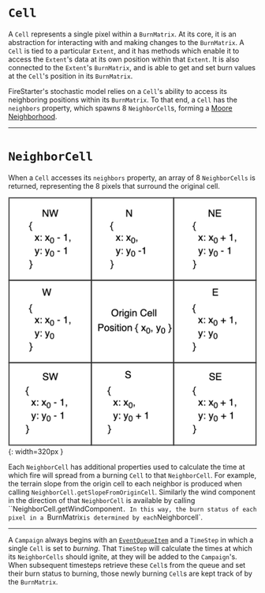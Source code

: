 # `Cell`

A `Cell` represents a single pixel within a `BurnMatrix`. At its core, it is an abstraction for interacting with and making changes to the `BurnMatrix`. A `Cell` is tied to a particular `Extent`, and it has methods which enable it to access the `Extent`'s data at its own position within that `Extent`. It is also connected to the `Extent`'s `BurnMatrix`, and is able to get and set burn values at the `Cell`'s position in its `BurnMatrix`.

FireStarter's stochastic model relies on a `Cell`'s ability to access its neighboring positions within its `BurnMatrix`. To that end, a `Cell` has the `neighbors` property, which spawns 8 `NeighborCell`s, forming a [Moore Neighborhood](https://en.wikipedia.org/wiki/Moore_neighborhood).

---

# `NeighborCell`

When a `Cell` accesses its `neighbors` property, an array of 8 `NeighborCells` is returned, representing the 8 pixels that surround the original cell.

![Screenshot](cell.png){: width=320px }

Each `NeighborCell` has additional properties used to calculate the time at which fire will spread from a burning `Cell` to that `NeighborCell`. For example, the terrain slope from the origin cell to each neighbor is produced when calling `NeighborCell.getSlopeFromOriginCell`. Similarly the wind component in the direction of that `NeighborCell` is available by calling ``NeighborCell.getWindComponent`. In this way, the burn status of each pixel in a `BurnMatrix` is determined by each `Neighborcell`.

---

A `Campaign` always begins with an [`EventQueueItem`](/components/queue/queue/#events) and a `TimeStep` in which a single `Cell` is set to _burning_. That `TimeStep` will calculate the times at which its `NeighborCells` should ignite, at they will be added to the `Campaign`'s. When subsequent timesteps retrieve these `Cell`s from the queue and set their burn status to burning, those newly burning `Cell`s are kept track of by the `BurnMatrix`.
